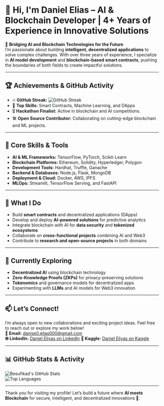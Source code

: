 # 👋 Hi, I'm Daniel Elias – AI & Blockchain Developer | 4+ Years of Experience in Innovative Solutions  

🔗 **Bridging AI and Blockchain Technologies for the Future**  
I’m passionate about building **intelligent, decentralized applications** to solve complex challenges. With over three years of experience, I specialize in **AI model development** and **blockchain-based smart contracts**, pushing the boundaries of both fields to create impactful solutions.

---

## 🏆 **Achievements & GitHub Activity**  
- 🔥 **GitHub Streak:** ![GitHub Streak](https://github-readme-streak-stats.herokuapp.com/?user=NeuralDevD&theme=dark)  
- 🌟 **Top Skills:** Smart Contracts, Machine Learning, and DApps  
- 🎖️ **Hackathon Finalist:** Active in blockchain and AI competitions.  
- 🛠️ **Open Source Contributor:** Collaborating on cutting-edge blockchain and ML projects.

---

## 🔧 **Core Skills & Tools**  
- **AI & ML Frameworks:** TensorFlow, PyTorch, Scikit-Learn  
- **Blockchain Platforms:** Ethereum, Solidity, Hyperledger, Polygon  
- **Development Tools:** Hardhat, Truffle, Ganache  
- **Backend & Databases:** Node.js, Flask, MongoDB  
- **Deployment & Cloud:** Docker, AWS, IPFS  
- **MLOps:** Streamlit, TensorFlow Serving, and FastAPI  

---

## 🚀 **What I Do**  
- Build **smart contracts** and decentralized applications (DApps)  
- Develop and deploy **AI-powered solutions** for predictive analytics  
- Integrate blockchain with AI for **data security** and **tokenized ecosystems**  
- Collaborate on **cross-functional projects** combining AI and Web3  
- Contribute to **research and open-source projects** in both domains

---

## 🌱 **Currently Exploring**  
- **Decentralized AI** using blockchain technology  
- **Zero-Knowledge Proofs (ZKPs)** for privacy-preserving solutions  
- **Tokenomics** and governance models for decentralized apps  
- Experimenting with **LLMs** and AI models for Web3 innovation  

---

## 📫 **Let’s Connect!**  
I’m always open to new collaborations and exciting project ideas. Feel free to reach out or explore my work below!  
**🔗 Email:** [danise0.elias000@gmail.com](mailto:denise0.elias000@gmail.com)  
**🌐 LinkedIn:** [Daniel Eliyas on LinkedIn](https://linkedin.com) 
**🔗 Kaggle:** [Daniel Eliyas on Kaggle](https://kaggle.com) 

---

## 📊 **GitHub Stats & Activity**  
![Besufikad's GitHub Stats](https://github-readme-stats.vercel.app/api?username=NeuralDevD&show_icons=true&theme=radical)  
![Top Languages](https://github-readme-stats.vercel.app/api/top-langs/?username=NeuralDevD&layout=compact&theme=radical)  

---

Thank you for visiting my profile! Let’s build a future where **AI meets Blockchain** for secure, intelligent, and decentralized innovations 🚀.
